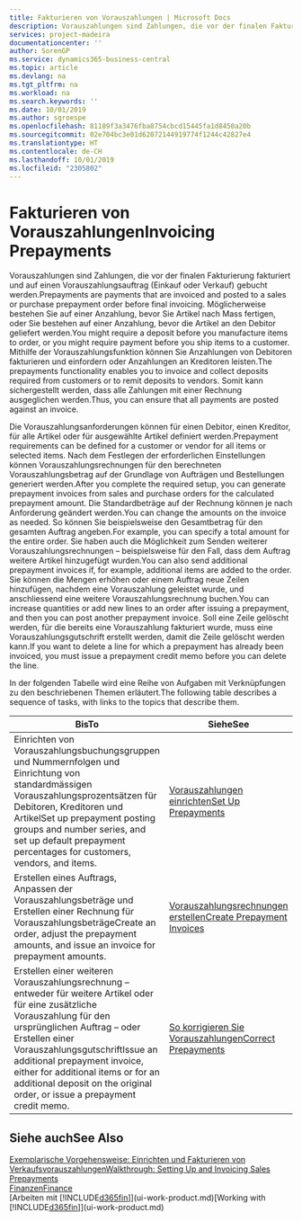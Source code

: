 ```yaml
---
title: Fakturieren von Vorauszahlungen | Microsoft Docs
description: Vorauszahlungen sind Zahlungen, die vor der finalen Fakturierung fakturiert und auf einen Vorauszahlungsauftrag (Einkauf oder Verkauf) gebucht werden. Möglicherweise bestehen Sie auf einer Anzahlung, bevor Sie Artikel nach Mass fertigen, oder Sie bestehen auf einer Anzahlung, bevor die Artikel an den Debitor geliefert werden. Mithilfe der Vorauszahlungsfunktion können Sie Anzahlungen von Debitoren fakturieren und einfordern oder Anzahlungen an Kreditoren leisten. Somit kann sichergestellt werden, dass alle Zahlungen mit einer Rechnung ausgeglichen werden.
services: project-madeira
documentationcenter: ''
author: SorenGP
ms.service: dynamics365-business-central
ms.topic: article
ms.devlang: na
ms.tgt_pltfrm: na
ms.workload: na
ms.search.keywords: ''
ms.date: 10/01/2019
ms.author: sgroespe
ms.openlocfilehash: 81189f3a3476fba8754cbcd15445fa1d8450a20b
ms.sourcegitcommit: 02e704bc3e01d62072144919774f1244c42827e4
ms.translationtype: HT
ms.contentlocale: de-CH
ms.lasthandoff: 10/01/2019
ms.locfileid: "2305802"
---
```

# <a name="invoicing-prepayments"></a><span data-ttu-id="d4ce2-106">Fakturieren von Vorauszahlungen</span><span class="sxs-lookup"><span data-stu-id="d4ce2-106">Invoicing Prepayments</span></span>
<span data-ttu-id="d4ce2-107">Vorauszahlungen sind Zahlungen, die vor der finalen Fakturierung fakturiert und auf einen Vorauszahlungsauftrag (Einkauf oder Verkauf) gebucht werden.</span><span class="sxs-lookup"><span data-stu-id="d4ce2-107">Prepayments are payments that are invoiced and posted to a sales or purchase prepayment order before final invoicing.</span></span> <span data-ttu-id="d4ce2-108">Möglicherweise bestehen Sie auf einer Anzahlung, bevor Sie Artikel nach Mass fertigen, oder Sie bestehen auf einer Anzahlung, bevor die Artikel an den Debitor geliefert werden.</span><span class="sxs-lookup"><span data-stu-id="d4ce2-108">You might require a deposit before you manufacture items to order, or you might require payment before you ship items to a customer.</span></span> <span data-ttu-id="d4ce2-109">Mithilfe der Vorauszahlungsfunktion können Sie Anzahlungen von Debitoren fakturieren und einfordern oder Anzahlungen an Kreditoren leisten.</span><span class="sxs-lookup"><span data-stu-id="d4ce2-109">The prepayments functionality enables you to invoice and collect deposits required from customers or to remit deposits to vendors.</span></span> <span data-ttu-id="d4ce2-110">Somit kann sichergestellt werden, dass alle Zahlungen mit einer Rechnung ausgeglichen werden.</span><span class="sxs-lookup"><span data-stu-id="d4ce2-110">Thus, you can ensure that all payments are posted against an invoice.</span></span>  

 <span data-ttu-id="d4ce2-111">Die Vorauszahlungsanforderungen können für einen Debitor, einen Kreditor, für alle Artikel oder für ausgewählte Artikel definiert werden.</span><span class="sxs-lookup"><span data-stu-id="d4ce2-111">Prepayment requirements can be defined for a customer or vendor for all items or selected items.</span></span> <span data-ttu-id="d4ce2-112">Nach dem Festlegen der erforderlichen Einstellungen können Vorauszahlungsrechnungen für den berechneten Vorauszahlungsbetrag auf der Grundlage von Aufträgen und Bestellungen generiert werden.</span><span class="sxs-lookup"><span data-stu-id="d4ce2-112">After you complete the required setup, you can generate prepayment invoices from sales and purchase orders for the calculated prepayment amount.</span></span> <span data-ttu-id="d4ce2-113">Die Standardbeträge auf der Rechnung können je nach Anforderung geändert werden.</span><span class="sxs-lookup"><span data-stu-id="d4ce2-113">You can change the amounts on the invoice as needed.</span></span> <span data-ttu-id="d4ce2-114">So können Sie beispielsweise den Gesamtbetrag für den gesamten Auftrag angeben.</span><span class="sxs-lookup"><span data-stu-id="d4ce2-114">For example, you can specify a total amount for the entire order.</span></span> <span data-ttu-id="d4ce2-115">Sie haben auch die Möglichkeit zum Senden weiterer Vorauszahlungsrechnungen – beispielsweise für den Fall, dass dem Auftrag weitere Artikel hinzugefügt wurden.</span><span class="sxs-lookup"><span data-stu-id="d4ce2-115">You can also send additional prepayment invoices if, for example, additional items are added to the order.</span></span> <span data-ttu-id="d4ce2-116">Sie können die Mengen erhöhen oder einem Auftrag neue Zeilen hinzufügen, nachdem eine Vorauszahlung geleistet wurde, und anschliessend eine weitere Vorauszahlungsrechnung buchen.</span><span class="sxs-lookup"><span data-stu-id="d4ce2-116">You can increase quantities or add new lines to an order after issuing a prepayment, and then you can post another prepayment invoice.</span></span> <span data-ttu-id="d4ce2-117">Soll eine Zeile gelöscht werden, für die bereits eine Vorauszahlung fakturiert wurde, muss eine Vorauszahlungsgutschrift erstellt werden, damit die Zeile gelöscht werden kann.</span><span class="sxs-lookup"><span data-stu-id="d4ce2-117">If you want to delete a line for which a prepayment has already been invoiced, you must issue a prepayment credit memo before you can delete the line.</span></span>  

 <span data-ttu-id="d4ce2-118">In der folgenden Tabelle wird eine Reihe von Aufgaben mit Verknüpfungen zu den beschriebenen Themen erläutert.</span><span class="sxs-lookup"><span data-stu-id="d4ce2-118">The following table describes a sequence of tasks, with links to the topics that describe them.</span></span>

|<span data-ttu-id="d4ce2-119">**Bis**</span><span class="sxs-lookup"><span data-stu-id="d4ce2-119">**To**</span></span>|<span data-ttu-id="d4ce2-120">**Siehe**</span><span class="sxs-lookup"><span data-stu-id="d4ce2-120">**See**</span></span>|  
|------------|-------------|  
|<span data-ttu-id="d4ce2-121">Einrichten von Vorauszahlungsbuchungsgruppen und Nummernfolgen und Einrichtung von standardmässigen Vorauszahlungsprozentsätzen für Debitoren, Kreditoren und Artikel</span><span class="sxs-lookup"><span data-stu-id="d4ce2-121">Set up prepayment posting groups and number series, and set up default prepayment percentages for customers, vendors, and items.</span></span>|[<span data-ttu-id="d4ce2-122">Vorauszahlungen einrichten</span><span class="sxs-lookup"><span data-stu-id="d4ce2-122">Set Up Prepayments</span></span>](finance-set-up-prepayments.md)|
|<span data-ttu-id="d4ce2-123">Erstellen eines Auftrags, Anpassen der Vorauszahlungsbeträge und Erstellen einer Rechnung für Vorauszahlungsbeträge</span><span class="sxs-lookup"><span data-stu-id="d4ce2-123">Create an order, adjust the prepayment amounts, and issue an invoice for prepayment amounts.</span></span>|[<span data-ttu-id="d4ce2-124">Vorauszahlungsrechnungen erstellen</span><span class="sxs-lookup"><span data-stu-id="d4ce2-124">Create Prepayment Invoices</span></span>](finance-how-to-create-prepayment-invoices.md)|  
|<span data-ttu-id="d4ce2-125">Erstellen einer weiteren Vorauszahlungsrechnung – entweder für weitere Artikel oder für eine zusätzliche Vorauszahlung für den ursprünglichen Auftrag – oder Erstellen einer Vorauszahlungsgutschrift</span><span class="sxs-lookup"><span data-stu-id="d4ce2-125">Issue an additional prepayment invoice, either for additional items or for an additional deposit on the original order, or issue a prepayment credit memo.</span></span>|[<span data-ttu-id="d4ce2-126">So korrigieren Sie Vorauszahlungen</span><span class="sxs-lookup"><span data-stu-id="d4ce2-126">Correct Prepayments</span></span>](finance-how-to-correct-prepayments.md)|  

## <a name="see-also"></a><span data-ttu-id="d4ce2-127">Siehe auch</span><span class="sxs-lookup"><span data-stu-id="d4ce2-127">See Also</span></span>  
[<span data-ttu-id="d4ce2-128">Exemplarische Vorgehensweise: Einrichten und Fakturieren von Verkaufsvorauszahlungen</span><span class="sxs-lookup"><span data-stu-id="d4ce2-128">Walkthrough: Setting Up and Invoicing Sales Prepayments</span></span>](walkthrough-setting-up-and-invoicing-sales-prepayments.md)  
[<span data-ttu-id="d4ce2-129">Finanzen</span><span class="sxs-lookup"><span data-stu-id="d4ce2-129">Finance</span></span>](finance.md)  
<span data-ttu-id="d4ce2-130">[Arbeiten mit [!INCLUDE[d365fin](includes/d365fin_md.md)]](ui-work-product.md)</span><span class="sxs-lookup"><span data-stu-id="d4ce2-130">[Working with [!INCLUDE[d365fin](includes/d365fin_md.md)]](ui-work-product.md)</span></span>
